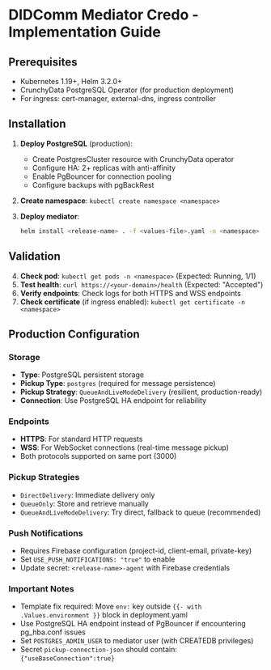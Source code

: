 # DIDComm Mediator Credo - Implementation Guide

## Prerequisites
- Kubernetes 1.19+, Helm 3.2.0+
- CrunchyData PostgreSQL Operator (for production deployment)
- For ingress: cert-manager, external-dns, ingress controller

## Installation

1. **Deploy PostgreSQL** (production):
   - Create PostgresCluster resource with CrunchyData operator
   - Configure HA: 2+ replicas with anti-affinity
   - Enable PgBouncer for connection pooling
   - Configure backups with pgBackRest

2. **Create namespace**: `kubectl create namespace <namespace>`

3. **Deploy mediator**:
   ```bash
   helm install <release-name> . -f <values-file>.yaml -n <namespace>
   ```

## Validation

4. **Check pod**: `kubectl get pods -n <namespace>` (Expected: Running, 1/1)
5. **Test health**: `curl https://<your-domain>/health` (Expected: "Accepted")
6. **Verify endpoints**: Check logs for both HTTPS and WSS endpoints
7. **Check certificate** (if ingress enabled): `kubectl get certificate -n <namespace>`

## Production Configuration

### Storage
- **Type**: PostgreSQL persistent storage
- **Pickup Type**: `postgres` (required for message persistence)
- **Pickup Strategy**: `QueueAndLiveModeDelivery` (resilient, production-ready)
- **Connection**: Use PostgreSQL HA endpoint for reliability

### Endpoints
- **HTTPS**: For standard HTTP requests
- **WSS**: For WebSocket connections (real-time message pickup)
- Both protocols supported on same port (3000)

### Pickup Strategies
- `DirectDelivery`: Immediate delivery only
- `QueueOnly`: Store and retrieve manually
- `QueueAndLiveModeDelivery`: Try direct, fallback to queue (recommended)

### Push Notifications
- Requires Firebase configuration (project-id, client-email, private-key)
- Set `USE_PUSH_NOTIFICATIONS: "true"` to enable
- Update secret: `<release-name>-agent` with Firebase credentials

### Important Notes
- Template fix required: Move `env:` key outside `{{- with .Values.environment }}` block in deployment.yaml
- Use PostgreSQL HA endpoint instead of PgBouncer if encountering pg_hba.conf issues
- Set `POSTGRES_ADMIN_USER` to mediator user (with CREATEDB privileges)
- Secret `pickup-connection-json` should contain: `{"useBaseConnection":true}`
